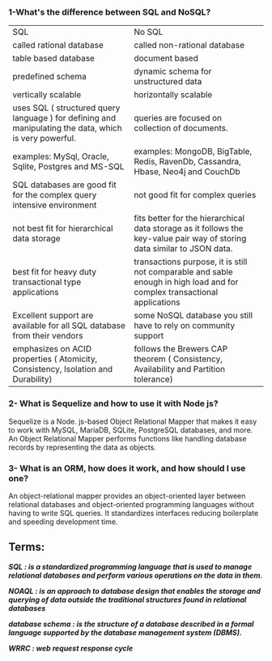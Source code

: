  ### 1-What's the difference between SQL  and NoSQL?

 <table>
    <tr>
        <td>SQL</td>
        <td>No SQL</td>
    </tr>
    <tr>
        <td>called rational database
        </td>
        <td>called non-rational database</td>
    </tr>
    <tr>
        <td>table based database</td>
        <td>document based</td>
    </tr>
    <tr>
        <td>predefined schema</td>
        <td>dynamic schema for unstructured data</td>
    </tr>
    <tr>
        <td>vertically scalable </td>
        <td>horizontally scalable</td>
    </tr>
    <tr>
        <td>uses SQL ( structured query language ) for defining and manipulating the data, which is very powerful. </td>
        <td>queries are focused on collection of documents.</td>
    </tr>
    <tr>
        <td> examples: MySql, Oracle, Sqlite, Postgres and MS-SQL</td>
        <td>examples: MongoDB, BigTable, Redis, RavenDb, Cassandra, Hbase, Neo4j and CouchDb</td>
    </tr>
    <tr>
        <td> SQL databases are good fit for the complex query intensive environment</td>
        <td> not good fit for complex queries</td>
    </tr>
    <tr>
        <td> not best fit for hierarchical data storage</td>
        <td> fits better for the hierarchical data storage as it follows the key-value pair way of storing data similar to JSON data.</td>
    </tr>
    <tr>
        <td> best fit for heavy duty transactional type applications</td>
        <td> transactions purpose, it is still not comparable and sable enough in high load and for complex transactional applications</td>
    </tr>
    <tr>
        <td>Excellent support are available for all SQL database from their vendors</td>
        <td> some NoSQL database you still have to rely on community support</td>
    </tr>
    <tr>
        <td> emphasizes on ACID properties ( Atomicity, Consistency, Isolation and Durability)</td>
        <td> follows the Brewers CAP theorem ( Consistency, Availability and Partition tolerance)</td>
    </tr>
</table>
 	 
   
   
### 2- What is Sequelize and how to use it with Node js? 
Sequelize is a Node. js-based Object Relational Mapper that makes it easy to work with MySQL, MariaDB, SQLite, PostgreSQL databases, and more. An Object Relational Mapper performs functions like handling database records by representing the data as objects.


### 3- What is an ORM, how does it work, and how should I use one?
An object-relational mapper provides an object-oriented layer between relational databases and object-oriented programming languages without having to write SQL queries. It standardizes interfaces reducing boilerplate and speeding development time.


## Terms:

 ***SQL : is a standardized programming language that is used to manage relational databases and perform various operations on the data in them.***

 ***NOAQL : is an approach to database design that enables the storage and querying of data outside the traditional structures found in relational databases***
 
 ***database schema : is the structure of a database described in a formal language supported by the database management system (DBMS).***
 
 ***WRRC : web request response cycle***
